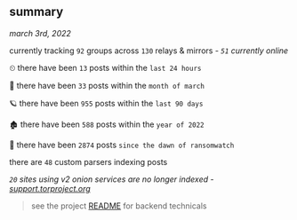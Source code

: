 
## summary
_march 3rd, 2022_

currently tracking `92` groups across `130` relays & mirrors - _`51` currently online_

⏲ there have been `13` posts within the `last 24 hours`

🦈 there have been `33` posts within the `month of march`

🪐 there have been `955` posts within the `last 90 days`

🏚 there have been `588` posts within the `year of 2022`

🦕 there have been `2874` posts `since the dawn of ransomwatch`

there are `48` custom parsers indexing posts

_`20` sites using v2 onion services are no longer indexed - [support.torproject.org](https://support.torproject.org/onionservices/v2-deprecation/)_

> see the project [README](https://github.com/thetanz/ransomwatch#ransomwatch--) for backend technicals
